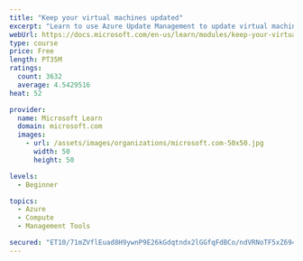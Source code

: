 ```yaml
---
title: "Keep your virtual machines updated"
excerpt: "Learn to use Azure Update Management to update virtual machines, verify agent connectivity, and use Azure Log Analytics in your cloud environment."
webUrl: https://docs.microsoft.com/en-us/learn/modules/keep-your-virtual-machines-updated/
type: course
price: Free
length: PT35M
ratings:
  count: 3632
  average: 4.5429516
heat: 52

provider:
  name: Microsoft Learn
  domain: microsoft.com
  images:
    - url: /assets/images/organizations/microsoft.com-50x50.jpg
      width: 50
      height: 50

levels:
  - Beginner

topics:
  - Azure
  - Compute
  - Management Tools

secured: "ET10/71mZVflEuad8H9ywnP9E26kGdqtndx2lGGfqFdBCo/ndVRNoTF5xZ694uTDTpnTm5MeyTsZ1btggFYkCOMVcrDbFNSh0eR5BnePTr6ItkR0cZxI71kbp4q+NWUmyEnhO1J/+XuGkzheizdNKD/y7pNJRo7sgW+793JJPFe+jyoEdtEjhGQnBK88DhDGd0epz39lK8huGFTBsVBzforH+neNajLvXxv7CPQbNZDGDXKWYthEWQtbCilZhn7TjcobB4jN8FJw4ZiA2VCIkOZggNYgpbnU0OdOeP0DPEGaNF7FgAxMJRE0fk0PXdgPGhukJsXcYp77KgTTG829MuDeoFHi7VhmdzhcuVVcAYczzrpiLDYzfYPtq86U9t1OqEt7M5iOLbU5C26AkE54iMosyKXjRZ0d26d9hIbvFtk=;4x7gByydT29TvH91kX93BQ=="
---
```


